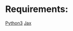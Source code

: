 # Requirements:

[Python3](https://www.python.org/downloads/)
[Jax](https://jax.readthedocs.io/en/latest/installation.html)

